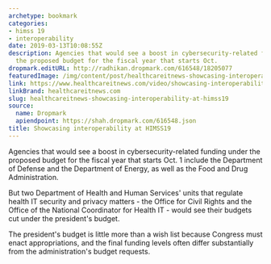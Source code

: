 ```yaml
---
archetype: bookmark
categories:
- himss 19
- interoperability
date: 2019-03-13T10:08:55Z
description: Agencies that would see a boost in cybersecurity-related funding under
  the proposed budget for the fiscal year that starts Oct.
dropmark.editURL: http://radhikan.dropmark.com/616548/18205077
featuredImage: /img/content/post/healthcareitnews-showcasing-interoperability-at-himss19.jpg
link: https://www.healthcareitnews.com/video/showcasing-interoperability-himss19
linkBrand: healthcareitnews.com
slug: healthcareitnews-showcasing-interoperability-at-himss19
source:
  name: Dropmark
  apiendpoint: https://shah.dropmark.com/616548.json
title: Showcasing interoperability at HIMSS19
---
```

Agencies that would see a boost in cybersecurity-related funding under the proposed budget for the fiscal year that starts Oct. 1 include the Department of Defense and the Department of Energy, as well as the Food and Drug Administration.

But two Department of Health and Human Services' units that regulate health IT security and privacy matters - the Office for Civil Rights and the Office of the National Coordinator for Health IT - would see their budgets cut under the president's budget.

The president's budget is little more than a wish list because Congress must enact appropriations, and the final funding levels often differ substantially from the administration's budget requests.

